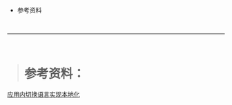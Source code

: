 

- 参考资料




<br/>

***
<br/>

># 参考资料：

[应用内切换语言实现本地化](https://blog.csdn.net/wahaha13168/article/details/82989147)
